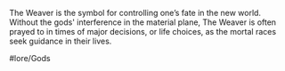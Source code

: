 The Weaver is the symbol for controlling one’s fate in the new world. Without the gods' interference in the material plane, The Weaver is often prayed to in times of major decisions, or life choices, as the mortal races seek guidance in their lives. 

#lore/Gods